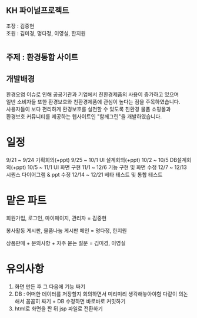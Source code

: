 
## KH 파이널프로젝트     
     
조장 : 김중현    
조원 : 김미경, 명다정, 이영실, 한지원

#

## 주제 : 환경통합 사이트      

## 개발배경 
 환경오염 이슈로 인해 공공기관과 기업에서 친환경제품의 사용이 증가하고 있으며     
일반 소비자들 또한 환경보호와 친환경제품에 관심이 높다는 점을 주목하였습니다.    
 사용자들이 보다 편리하게 환경보호를 실천할 수 있도록 친환경 물품 쇼핑몰과    
환경보호 커뮤니티를 제공하는 웹사이트인 "함께그린"을 개발하였습니다.
   
   
# 일정
9/21 ~ 9/24 기획회의(+ppt)
9/25 ~ 10/1 UI 설계회의(+ppt)
10/2 ~ 10/5 DB설계회의(+ppt)
10/5 ~ 11/1 UI 화면 구현
11/1 ~ 12/6 기능 구현 및 화면 수정
12/7 ~ 12/13 시퀀스 다이어그램 & ppt 수정
12/14 ~ 12/21 베타 테스트 및 통합 테스트   
   
   
# 맡은 파트
회원가입, 로그인, 마이페이지, 관리자 = 김중현

봉사활동 게시판, 물품나눔 게시판  메인 = 명다정, 한지원

상품판매 + 문의사항 + 자주 묻는 질문 =  김미경, 이영실

#

# 유의사항
1. 화면 만든 후 그 다음에 기능 짜기
2. DB : 어떠한 데이터를 저장할지 회의하면서 미리미리 생각해놓아야함
        다같이 의논해서 꼼꼼히 짜기
        + DB 수정하면 바로바로 커밋하기
3. html로 화면을 짠 뒤 jsp 파일로 전환하기

 
